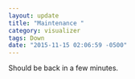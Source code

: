 ```yaml
---
layout: update
title: "Maintenance "
category: visualizer
tags: Down
date: "2015-11-15 02:06:59 -0500"
---
```


Should be back in a few minutes.
